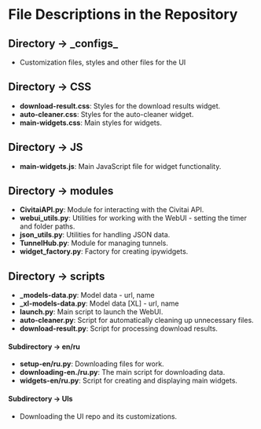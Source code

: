 # File Descriptions in the Repository

## Directory -> _configs\_
- Customization files, styles and other files for the UI

## Directory -> CSS

- **download-result.css**: Styles for the download results widget.
- **auto-cleaner.css**: Styles for the auto-cleaner widget.
- **main-widgets.css**: Main styles for widgets.

## Directory -> JS

- **main-widgets.js**: Main JavaScript file for widget functionality.

## Directory -> modules

- **CivitaiAPI.py**: Module for interacting with the Civitai API.
- **webui_utils.py**: Utilities for working with the WebUI - setting the timer and folder paths.
- **json_utils.py**: Utilities for handling JSON data.
- **TunnelHub.py**: Module for managing tunnels.
- **widget_factory.py**: Factory for creating ipywidgets.

## Directory -> scripts

- **_models-data.py**: Model data - url, name
- **_xl-models-data.py**: Model data [XL] - url, name
- **launch.py**: Main script to launch the WebUI.
- **auto-cleaner.py**: Script for automatically cleaning up unnecessary files.
- **download-result.py**: Script for processing download results.

#### Subdirectory -> en/ru

- **setup-en/ru.py**: Downloading files for work.
- **downloading-en./ru.py**: The main script for downloading data.
- **widgets-en/ru.py**: Script for creating and displaying main widgets.
  
#### Subdirectory -> UIs

- Downloading the UI repo and its customizations.